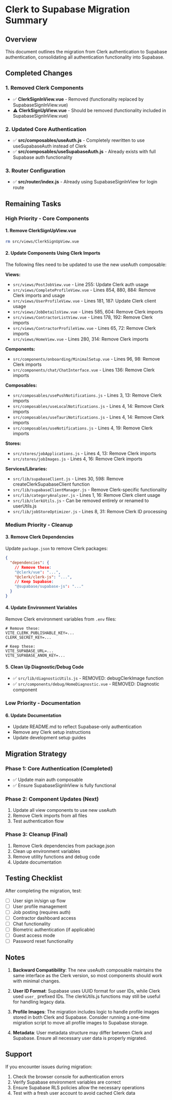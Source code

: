 # Clerk to Supabase Migration Summary

## Overview

This document outlines the migration from Clerk authentication to Supabase authentication, consolidating all authentication functionality into Supabase.

## Completed Changes

### 1. Removed Clerk Components

- ✅ **ClerkSignInView.vue** - Removed (functionality replaced by SupabaseSignInView.vue)
- ⚠️ **ClerkSignUpView.vue** - Should be removed (functionality included in SupabaseSignInView.vue)

### 2. Updated Core Authentication

- ✅ **src/composables/useAuth.js** - Completely rewritten to use useSupabaseAuth instead of Clerk
- ✅ **src/composables/useSupabaseAuth.js** - Already exists with full Supabase auth functionality

### 3. Router Configuration

- ✅ **src/router/index.js** - Already using SupabaseSignInView for login route

## Remaining Tasks

### High Priority - Core Components

#### 1. Remove ClerkSignUpView.vue

```bash
rm src/views/ClerkSignUpView.vue
```

#### 2. Update Components Using Clerk Imports

The following files need to be updated to use the new useAuth composable:

**Views:**

- `src/views/PostJobView.vue` - Line 255: Update Clerk auth usage
- `src/views/CompleteProfileView.vue` - Lines 854, 880, 884: Remove Clerk imports and usage
- `src/views/UserProfileView.vue` - Lines 181, 187: Update Clerk client usage
- `src/views/JobDetailsView.vue` - Lines 585, 604: Remove Clerk imports
- `src/views/ContractorListView.vue` - Lines 178, 192: Remove Clerk imports
- `src/views/ContractorProfileView.vue` - Lines 65, 72: Remove Clerk imports
- `src/views/HomeView.vue` - Lines 280, 314: Remove Clerk imports

**Components:**

- `src/components/onboarding/MinimalSetup.vue` - Lines 96, 98: Remove Clerk imports
- `src/components/chat/ChatInterface.vue` - Lines 136: Remove Clerk imports

**Composables:**

- `src/composables/usePushNotifications.js` - Lines 3, 13: Remove Clerk imports
- `src/composables/useLocalNotifications.js` - Lines 4, 14: Remove Clerk imports
- `src/composables/useTauriNotifications.js` - Lines 4, 14: Remove Clerk imports
- `src/composables/useNotifications.js` - Lines 4, 19: Remove Clerk imports

**Stores:**

- `src/stores/jobApplications.js` - Lines 4, 13: Remove Clerk imports
- `src/stores/jobImages.js` - Lines 4, 16: Remove Clerk imports

**Services/Libraries:**

- `src/lib/supabaseClient.js` - Lines 30, 598: Remove createClerkSupabaseClient function
- `src/lib/supabaseClientManager.js` - Remove Clerk-specific functionality
- `src/lib/categoryAnalyzer.js` - Lines 1, 16: Remove Clerk client usage
- `src/lib/clerkUtils.js` - Can be removed entirely or renamed to userUtils.js
- `src/lib/jobStoreOptimizer.js` - Lines 8, 31: Remove Clerk ID processing

### Medium Priority - Cleanup

#### 3. Remove Clerk Dependencies

Update `package.json` to remove Clerk packages:

```json
{
  "dependencies": {
    // Remove these:
    "@clerk/vue": "...",
    "@clerk/clerk-js": "...",
    // Keep Supabase:
    "@supabase/supabase-js": "..."
  }
}
```

#### 4. Update Environment Variables

Remove Clerk environment variables from `.env` files:

```env
# Remove these:
VITE_CLERK_PUBLISHABLE_KEY=...
CLERK_SECRET_KEY=...

# Keep these:
VITE_SUPABASE_URL=...
VITE_SUPABASE_ANON_KEY=...
```

#### 5. Clean Up Diagnostic/Debug Code

- ✅ `src/lib/diagnosticUtils.js` - REMOVED: debugClerkImage function
- ✅ `src/components/debug/HomeDiagnostic.vue` - REMOVED: Diagnostic component

### Low Priority - Documentation

#### 6. Update Documentation

- Update README.md to reflect Supabase-only authentication
- Remove any Clerk setup instructions
- Update development setup guides

## Migration Strategy

### Phase 1: Core Authentication (Completed)

- ✅ Update main auth composable
- ✅ Ensure SupabaseSignInView is fully functional

### Phase 2: Component Updates (Next)

1. Update all view components to use new useAuth
2. Remove Clerk imports from all files
3. Test authentication flow

### Phase 3: Cleanup (Final)

1. Remove Clerk dependencies from package.json
2. Clean up environment variables
3. Remove utility functions and debug code
4. Update documentation

## Testing Checklist

After completing the migration, test:

- [ ] User sign in/sign up flow
- [ ] User profile management
- [ ] Job posting (requires auth)
- [ ] Contractor dashboard access
- [ ] Chat functionality
- [ ] Biometric authentication (if applicable)
- [ ] Guest access mode
- [ ] Password reset functionality

## Notes

1. **Backward Compatibility**: The new useAuth composable maintains the same interface as the Clerk version, so most components should work with minimal changes.

2. **User ID Format**: Supabase uses UUID format for user IDs, while Clerk used `user_` prefixed IDs. The clerkUtils.js functions may still be useful for handling legacy data.

3. **Profile Images**: The migration includes logic to handle profile images stored in both Clerk and Supabase. Consider running a one-time migration script to move all profile images to Supabase storage.

4. **Metadata**: User metadata structure may differ between Clerk and Supabase. Ensure all necessary user data is properly migrated.

## Support

If you encounter issues during migration:

1. Check the browser console for authentication errors
2. Verify Supabase environment variables are correct
3. Ensure Supabase RLS policies allow the necessary operations
4. Test with a fresh user account to avoid cached Clerk data

